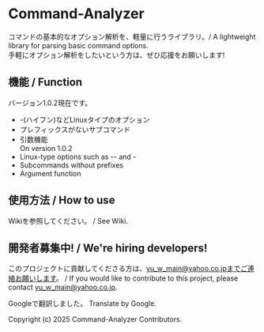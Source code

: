 # Command-Analyzer
コマンドの基本的なオプション解析を、軽量に行うライブラリ。/ A lightweight library for parsing basic command options. <br>
手軽にオプション解析をしたいという方は、ぜひ応援をお願いします!


## 機能 / Function
バージョン1.0.2現在です。
- -(ハイフン)などLinuxタイプのオプション
- プレフィックスがないサブコマンド
- 引数機能 <br>
  On version 1.0.2
- Linux-type options such as -- and -
- Subcommands without prefixes
- Argument function

## 使用方法 / How to use
Wikiを参照してください。 / See Wiki.

## 開発者募集中! / We're hiring developers!
このプロジェクトに貢献してくださる方は、yu_w_main@yahoo.co.jpまでご連絡お願いします。 / If you would like to contribute to this project, please contact yu_w_main@yahoo.co.jp.

Googleで翻訳しました。
Translate by Google.

Copyright (c) 2025 Command-Analyzer Contributors.
